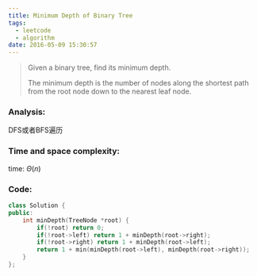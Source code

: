 ```yaml
---
title: Minimum Depth of Binary Tree
tags:
  - leetcode
  - algorithm
date: 2016-05-09 15:30:57
---
```

>
>Given a binary tree, find its minimum depth.
>
>The minimum depth is the number of nodes along the shortest path from the root node down to the nearest leaf node.
>

### Analysis:
DFS或者BFS遍历
### Time and space complexity:
time: $\Theta (n)$
### Code:
```cpp
class Solution {
public:
    int minDepth(TreeNode *root) {
        if(!root) return 0;
        if(!root->left) return 1 + minDepth(root->right);
        if(!root->right) return 1 + minDepth(root->left);
        return 1 + min(minDepth(root->left), minDepth(root->right));
    }
};
```
